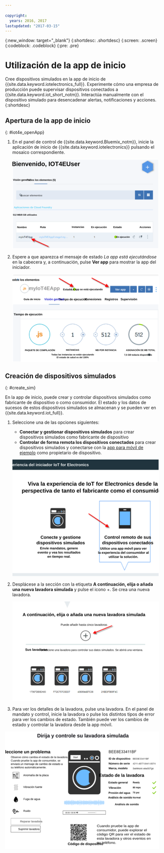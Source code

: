 ```yaml
---

copyright:
  years: 2016, 2017
lastupdated: "2017-03-15"
---
```


<!-- Common attributes used in the template are defined as follows: -->
{:new_window: target="\_blank"}
{:shortdesc: .shortdesc}
{:screen: .screen}
{:codeblock: .codeblock}
{:pre: .pre}


# Utilización de la app de inicio
Cree dispositivos simulados en la app de inicio de {{site.data.keyword.iotelectronics_full}}. Experimente cómo una empresa de producción puede supervisar dispositivos conectados a {{site.data.keyword.iot_short_notm}}. Interactúa manualmente con el dispositivo simulado para desencadenar alertas, notificaciones y acciones.
{:shortdesc}


## Apertura de la app de inicio
{: #iot4e_openApp}

1. En el panel de control de {{site.data.keyword.Bluemix_notm}}, inicie la aplicación de inicio de {{site.data.keyword.iotelectronics}} pulsando el mosaico correspondiente.

    ![{{site.data.keyword.iotelectronics}} en el panel de control.](images/IoT4E_bm_dashboard.svg "{{site.data.keyword.iotelectronics}} en el panel de control")

2. Espere a que aparezca el mensaje de estado *La app está ejecutándose* en la cabecera y, a continuación, pulse **Ver app** para mostrar la app del iniciador.

    ![{{site.data.keyword.iotelectronics}} ver app.](images/IoT4E_view_app.svg "{{site.data.keyword.iotelectronics}} ver app")

## Creación de dispositivos simulados
{: #create_sim}

En la app de inicio, puede crear y controlar dispositivos simulados como fabricante de dispositivo o como consumidor. El estado y los datos de sucesos de estos dispositivos simulados se almacenan y se pueden ver en {{site.data.keyword.iot_full}}.

1. Seleccione una de las opciones siguientes:
    - **Conectar y gestionar dispositivos simulados** para crear dispositivos simulados como fabricante de dispositivo
    - **Controlar de forma remota los dispositivos conectados** para crear dispositivos simulados y conectarse con la [app para móvil de ejemplo](iotelectronics_config_mobile.html) como propietario de dispositivo.

    ![Experiencia del iniciador de {{site.data.keyword.iotelectronics}}](images/IoT4E_remotely_option.svg "Experiencia del iniciador de {{site.data.keyword.iotelectronics}}")

2. Desplácese a la sección con la etiqueta **A continuación, elija o añada una nueva lavadora simulada** y pulse el icono +. Se crea una nueva lavadora.

    ![Adición de una lavadora.](images/IoT4E_add_washer.svg "Adición de una lavadora")

3. Para ver los detalles de la lavadora, pulse una lavadora. En el panel de mandato y control, inicie la lavadora o pulse los distintos tipos de error para ver los cambios de estado. También puede ver los cambios de estado y controlar la lavadora desde la app móvil.

  ![Detalles de estado de lavadora.](images/IoT4E_washer_control.svg "Detalles de estado de lavadora")
